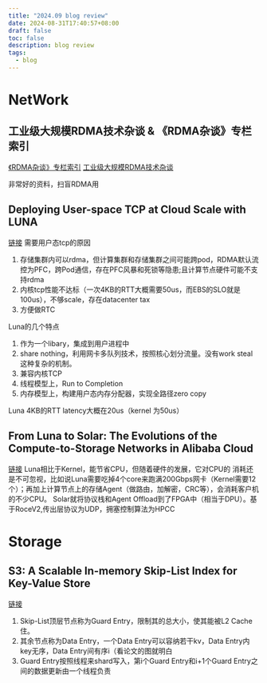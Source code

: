 ```yaml
---
title: "2024.09 blog review"
date: 2024-08-31T17:40:57+08:00
draft: false
toc: false
description: blog review
tags: 
  - blog
---
```


# NetWork

## 工业级大规模RDMA技术杂谈 & 《RDMA杂谈》专栏索引
[《RDMA杂谈》专栏索引](https://zhuanlan.zhihu.com/p/164908617)
[工业级大规模RDMA技术杂谈](https://zhuanlan.zhihu.com/p/510323418)

非常好的资料，扫盲RDMA用

## Deploying User-space TCP at Cloud Scale with LUNA

[链接](https://www.usenix.org/conference/atc23/presentation/zhu-lingjun)
需要用户态tcp的原因
1. 存储集群内可以rdma，但计算集群和存储集群之间可能跨pod，RDMA默认流控为PFC，跨Pod通信，存在PFC风暴和死锁等隐患;且计算节点硬件可能不支持rdma
2. 内核tcp性能不达标（一次4KB的RTT大概需要50us，而EBS的SLO就是100us），不够scale，存在datacenter tax
3. 方便做RTC

Luna的几个特点
1. 作为一个libary，集成到用户进程中
2. share nothing，利用网卡多队列技术，按照核心划分流量。没有work steal这种复杂的机制。
3. 兼容内核TCP
4. 线程模型上，Run to Completion
5. 内存模型上，构建用户态内存分配器，实现全路径zero copy

Luna 4KB的RTT latency大概在20us（kernel 为50us）

## From Luna to Solar: The Evolutions of the Compute-to-Storage Networks in Alibaba Cloud
[链接](https://zhuanlan.zhihu.com/p/648322713)
Luna相比于Kernel，能节省CPU，但随着硬件的发展，它对CPU的 消耗还是不可忽视，比如说Luna需要吃掉4个core来跑满200Gbps网卡（Kernel需要12个）；再加上计算节点上的存储Agent（做路由，加解密，CRC等），会消耗客户机的不少CPU。
Solar就将协议栈和Agent Offload到了FPGA中（相当于DPU）。基于RoceV2,传出层协议为UDP，拥塞控制算法为HPCC

# Storage
## S3: A Scalable In-memory Skip-List Index for Key-Value Store
[链接](https://www.vldb.org/pvldb/vol12/p2183-zhang.pdf)

1. Skip-List顶层节点称为Guard Entry，限制其的总大小，使其能被L2 Cache住。
2. 其余节点称为Data Entry，一个Data Entry可以容纳若干kv，Data Entry内key无序，Data Entry间有序i（看论文的图就明白
3. Guard Entry按照线程来shard写入，第i个Guard Entry和i+1个Guard Entry之间的数据更新由一个线程负责